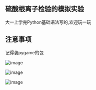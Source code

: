 ## 硫酸根离子检验的模拟实验
大一上学完Python基础语法写的,欢迎玩一玩

## 注意事项
记得装pygame的包

![image](https://github.com/user-attachments/assets/97efcce9-ea05-46cc-9470-c1d8601fa23b)

![image](https://github.com/user-attachments/assets/6ff90f7c-acad-41d7-bac7-5720356e453d)

![image](https://github.com/user-attachments/assets/5a41a95a-ae10-482c-93e9-aaf1b3bfc43d)
